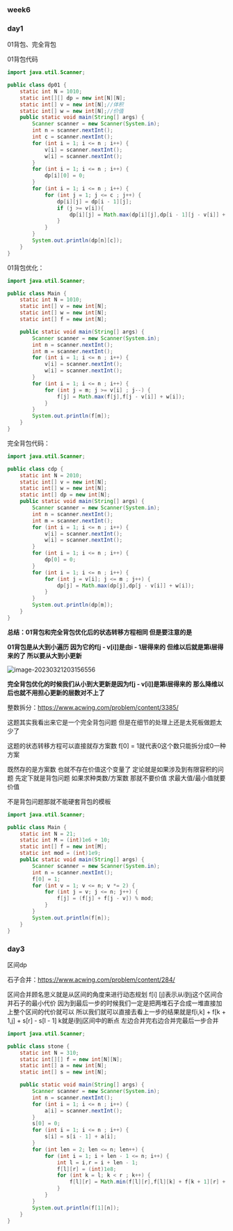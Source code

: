 ### week6

### day1

01背包、完全背包

01背包代码

```Java
import java.util.Scanner;

public class dp01 {
    static int N = 1010;
    static int[][] dp = new int[N][N];
    static int[] v = new int[N];//体积
    static int[] w = new int[N];//价值
    public static void main(String[] args) {
        Scanner scanner = new Scanner(System.in);
        int n = scanner.nextInt();
        int c = scanner.nextInt();
        for (int i = 1; i <= n ; i++) {
            v[i] = scanner.nextInt();
            w[i] = scanner.nextInt();
        }
        for (int i = 1; i <= n ; i++) {
            dp[i][0] = 0;
        }
        for (int i = 1; i <= n ; i++) {
            for (int j = 1; j <= c ; j++) {
                dp[i][j] = dp[i - 1][j];
                if (j >= v[i]){
                    dp[i][j] = Math.max(dp[i][j],dp[i - 1][j - v[i]] + w[i]);
                }
            }
        }
        System.out.println(dp[n][c]);
    }
}
```

01背包优化：

```Java
import java.util.Scanner;

public class Main {
    static int N = 1010;
    static int[] v = new int[N];
    static int[] w = new int[N];
    static int[] f = new int[N];

    public static void main(String[] args) {
        Scanner scanner = new Scanner(System.in);
        int n = scanner.nextInt();
        int m = scanner.nextInt();
        for (int i = 1; i <= n ; i++) {
            v[i] = scanner.nextInt();
            w[i] = scanner.nextInt();
        }
        for (int i = 1; i <= n ; i++) {
            for (int j = m; j >= v[i] ; j--) {
                f[j] = Math.max(f[j],f[j - v[i]] + w[i]);
            }
        }
        System.out.println(f[m]);
    }
}
```

完全背包代码：

```Java
import java.util.Scanner;

public class cdp {
    static int N = 2010;
    static int[] v = new int[N];
    static int[] w = new int[N];
    static int[] dp = new int[N];
    public static void main(String[] args) {
        Scanner scanner = new Scanner(System.in);
        int n = scanner.nextInt();
        int m = scanner.nextInt();
        for (int i = 1; i <= n ; i++) {
            v[i] = scanner.nextInt();
            w[i] = scanner.nextInt();
        }
        for (int i = 1; i <= n ; i++) {
            dp[0] = 0;
        }
        for (int i = 1; i <= n ; i++) {
            for (int j = v[i]; j <= m ; j++) {
                dp[j] = Math.max(dp[j],dp[j - v[i]] + w[i]);
            }
        }
        System.out.println(dp[m]);
    }
}
```

**总结：01背包和完全背包优化后的状态转移方程相同 但是要注意的是**

**01背包是从大到小遍历 因为它的f[j - v[i]]是由i - 1层得来的 但维以后就是第i层得来的了 所以要从大到小更新**

![image-20230321203156556](C:\Users\北师大在逃学子\AppData\Roaming\Typora\typora-user-images\image-20230321203156556.png)

**完全背包优化的时候我们从小到大更新是因为f[j - v[i]]是第i层得来的 那么降维以后也就不用担心更新的层数对不上了**



整数拆分：https://www.acwing.com/problem/content/3385/

这题其实我看出来它是一个完全背包问题 但是在细节的处理上还是太死板做题太少了

这题的状态转移方程可以直接就存方案数 f[0] = 1就代表0这个数只能拆分成0一种方案 

既然存的是方案数 也就不存在价值这个变量了 定论就是如果涉及到有限容积的问题 先定下就是背包问题 如果求种类数/方案数 那就不要价值 求最大值/最小值就要价值

不是背包问题那就不能硬套背包的模板

```Java
import java.util.Scanner;

public class Main {
	static int N = 21;
	static int M = (int)1e6 + 10;
	static int[] f = new int[M];
	static int mod = (int)1e9;
	public static void main(String[] args) {
		Scanner scanner = new Scanner(System.in);
		int n = scanner.nextInt();
		f[0] = 1;
		for (int v = 1; v <= n; v *= 2) {
			for (int j = v; j <= n; j++) {
				f[j] = (f[j] + f[j - v]) % mod;
			}
		}
		System.out.println(f[n]);
	}
}
```

### day3

区间dp

石子合并：https://www.acwing.com/problem/content/284/

区间合并顾名思义就是从区间的角度来进行动态规划 f[i] [j]表示从i到j这个区间合并石子的最小代价
因为到最后一步的时候我们一定是把两堆石子合成一堆直接加上整个区间的代价就可以 所以我们就可以直接去看上一步的结果就是f[i,k] + f[k + 1,j] + s[r] - s[l - 1]  k就是i到j区间中的断点 左边合并完右边合并完最后一步合并

```Java
import java.util.Scanner;

public class stone {
    static int N = 310;
    static int[][] f = new int[N][N];
    static int[] a = new int[N];
    static int[] s = new int[N];

    public static void main(String[] args) {
        Scanner scanner = new Scanner(System.in);
        int n = scanner.nextInt();
        for (int i = 1; i <= n ; i++) {
            a[i] = scanner.nextInt();
        }
        s[0] = 0;
        for (int i = 1; i <= n ; i++) {
            s[i] = s[i - 1] + a[i];
        }
        for (int len = 2; len <= n; len++) {
            for (int i = 1; i + len - 1 <= n; i++) {
                int l = i,r = i + len - 1;
                f[l][r] = (int)1e8;
                for (int k = l; k < r ; k++) {
                    f[l][r] = Math.min(f[l][r],f[l][k] + f[k + 1][r] + s[r] - s[l - 1]);
                }
            }
        }
        System.out.println(f[1][n]);
    }
}
```

